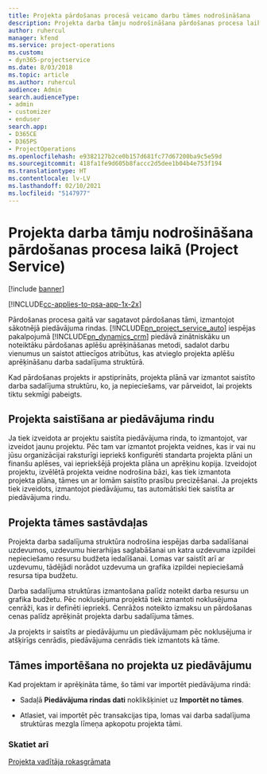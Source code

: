 ```yaml
---
title: Projekta pārdošanas procesā veicamo darbu tāmes nodrošināšana
description: Projekta darba tāmju nodrošināšana pārdošanas procesa laikā programmā Project Service
author: ruhercul
manager: kfend
ms.service: project-operations
ms.custom:
- dyn365-projectservice
ms.date: 8/03/2018
ms.topic: article
ms.author: ruhercul
audience: Admin
search.audienceType:
- admin
- customizer
- enduser
search.app:
- D365CE
- D365PS
- ProjectOperations
ms.openlocfilehash: e9382127b2ce0b157d681fc77d67200ba9c5e59d
ms.sourcegitcommit: 418fa1fe9d605b8faccc2d5dee1b04b4e753f194
ms.translationtype: HT
ms.contentlocale: lv-LV
ms.lasthandoff: 02/10/2021
ms.locfileid: "5147977"
---
```

# <a name="provide-work-estimates-for-a-project-during-the-sales-process-project-service"></a>Projekta darba tāmju nodrošināšana pārdošanas procesa laikā (Project Service)

[!include [banner](../includes/psa-now-project-operations.md)]

[!INCLUDE[cc-applies-to-psa-app-1x-2x](../includes/cc-applies-to-psa-app-1x-2x.md)]

Pārdošanas procesa gaitā var sagatavot pārdošanas tāmi, izmantojot sākotnējā piedāvājuma rindas. [!INCLUDE[pn_project_service_auto](../includes/pn-project-service-auto.md)] iespējas pakalpojumā [!INCLUDE[pn_dynamics_crm](../includes/pn-dynamics-crm.md)] piedāvā zinātniskāku un noteiktāku pārdošanas aplēšu aprēķināšanas metodi, sadalot darbu vienumus un saistot attiecīgos atribūtus, kas atvieglo projekta aplēšu aprēķināšanu darba sadalījuma struktūrā.  
  
 Kad pārdošanas projekts ir apstiprināts, projekta plānā var izmantot saistīto darba sadalījuma struktūru, ko, ja nepieciešams, var pārveidot, lai projekts tiktu sekmīgi pabeigts.  
  
## <a name="link-a-project-to-a-quote-line"></a>Projekta saistīšana ar piedāvājuma rindu  
 Ja tiek izveidota ar projektu saistīta piedāvājuma rinda, to izmantojot, var izveidot jaunu projektu. Pēc tam var izmantot projekta veidnes, kas ir vai nu jūsu organizācijai raksturīgi iepriekš konfigurēti standarta projekta plāni un finanšu aplēses, vai iepriekšējā projekta plāna un aprēķinu kopija. Izveidojot projektu, izvēlētā projekta veidne nodrošina bāzi, kas tiek izmantota projekta plāna, tāmes un ar lomām saistīto prasību precizēšanai. Ja projekts tiek izveidots, izmantojot piedāvājumu, tas automātiski tiek saistīta ar piedāvājuma rindu.  
  
## <a name="project-estimate-components"></a>Projekta tāmes sastāvdaļas  
 Projekta darba sadalījuma struktūra nodrošina iespējas darba sadalīšanai uzdevumos, uzdevumu hierarhijas saglabāšanai un katra uzdevuma izpildei nepieciešamo resursu budžeta iedalīšanai. Lomas var saistīt arī ar uzdevumu, tādējādi norādot uzdevuma un grafika izpildei nepieciešamā resursa tipa budžetu.  
  
 Darba sadalījuma struktūras izmantošana palīdz noteikt darba resursu un grafika budžetu. Pēc noklusējuma projektā tiek izmantoti noklusējuma cenrāži, kas ir definēti iepriekš. Cenrāžos noteikto izmaksu un pārdošanas cenas palīdz aprēķināt projekta darbu sadalījuma tāmes.  
  
 Ja projekts ir saistīts ar piedāvājumu un piedāvājumam pēc noklusējuma ir atšķirīgs cenrādis, piedāvājuma cenrādis tiek izmantots kā tāme.  
  
## <a name="import-estimates-from-a-project-into-a-quote"></a>Tāmes importēšana no projekta uz piedāvājumu  
 Kad projektam ir aprēķināta tāme, šo tāmi var importēt piedāvājuma rindā:  
  
-   Sadaļā **Piedāvājuma rindas dati** noklikšķiniet uz **Importēt no tāmes**. 

-   Atlasiet, vai importēt pēc transakcijas tipa, lomas vai darba sadalījuma struktūras mezgla līmeņa apkopotu projekta tāmi.  
  
### <a name="see-also"></a>Skatiet arī  
 [Projekta vadītāja rokasgrāmata](../psa/project-manager-guide.md)
